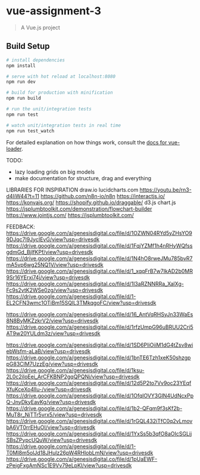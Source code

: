# vue-assignment-3

> A Vue.js project

## Build Setup

``` bash
# install dependencies
npm install

# serve with hot reload at localhost:8080
npm run dev

# build for production with minification
npm run build

# run the unit/integration tests
npm run test

# watch unit/integration tests in real time
npm run test_watch

```

For detailed explanation on how things work, consult the [docs for vue-loader](http://vuejs.github.io/vue-loader).

TODO:
- lazy loading grids on big models
- make documentation for structure, drag and everything

LIBRARIES FOR INSPIRATION
draw.io
lucidcharts.com
https://youtu.be/rn3-d4IiW44?t=11
https://github.com/n8n-io/n8n
https://interactjs.io/
https://konvajs.org/
https://shopify.github.io/draggable/
d3.js
chart.js
https://jsplumbtoolkit.com/demonstration/flowchart-builder
https://www.jointjs.com/
https://jsplumbtoolkit.com/


FEEDBACK:
https://drive.google.com/a/genesisdigital.co/file/d/1OZWN04RYd5yZHsYO99DJqc7l9JycIEvG/view?usp=drivesdk
https://drive.google.com/a/genesisdigital.co/file/d/1FqjYZMf1h4nRHyWQfssgdmGd_BjIfKPf/view?usp=drivesdk
https://drive.google.com/a/genesisdigital.co/file/d/1N4hO8rweJMu785bvR7mA5vp6wg25NQ1V/view?usp=drivesdk
https://drive.google.com/a/genesisdigital.co/file/d/1_xqqFrB7w7IkAD2b0MR9Sr16YErxi74j/view?usp=drivesdk
https://drive.google.com/a/genesisdigital.co/file/d/1l3aRZNNRRa_XalXg-Fc9s2vtK2WSe0zg/view?usp=drivesdk
https://drive.google.com/a/genesisdigital.co/file/d/1-EL2CFN3wmc1OTiBm15SQlL3TMkqgoFC/view?usp=drivesdk

https://drive.google.com/a/genesisdigital.co/file/d/16_AntVqRHSyJn33WaEs8N8ByMKZzkrV2/view?usp=drivesdk
https://drive.google.com/a/genesisdigital.co/file/d/1rfzUmpG96uBRUU2Cri5AT9w20YULdm3z/view?usp=drivesdk

https://drive.google.com/a/genesisdigital.co/file/d/1SD6PIiOiiM1dG4tZsv8wiebWsfm-aLaB/view?usp=drivesdk
https://drive.google.com/a/genesisdigital.co/file/d/1bnTE6Tzh1xeK50shzgppG83ClM7UzzEg/view?usp=drivesdk
https://drive.google.com/a/genesisdigital.co/file/d/1ksu-2L0c2iIoEei_ArCFKBNP2gqQPQNj/view?usp=drivesdk
https://drive.google.com/a/genesisdigital.co/file/d/12d5P2to7Vv9oc23YEqfXfuKceXo4lIu-/view?usp=drivesdk
https://drive.google.com/a/genesisdigital.co/file/d/1OfqlOVY3GlN4UdNcxPpQ-JnyDkyEavKg/view?usp=drivesdk
https://drive.google.com/a/genesisdigital.co/file/d/1b2-QFqm9f3sKf2b-MuT8r_NjTTr5vrx5/view?usp=drivesdk
https://drive.google.com/a/genesisdigital.co/file/d/1rGQL432iTfC0q2vLmovbA6VT0rrEHuOI/view?usp=drivesdk
https://drive.google.com/a/genesisdigital.co/file/d/1YxSs5b3qfO8aOIcSGLijSBsZPypcUQuW/view?usp=drivesdk
https://drive.google.com/a/genesisdigital.co/file/d/1-T0MI8m5olJd18JHulz26pW4RHlobLmN/view?usp=drivesdk
https://drive.google.com/a/genesisdigital.co/file/d/1pUaEWF-zPejgFxgAmNSc1E9Vv79eLpKl/view?usp=drivesdk


